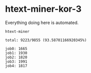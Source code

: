 # htext-miner-kor-3

Everything doing here is automated.

```
htext-miner

total: 9223/9855 (93.58701166920345%)

job0: 1665
job1: 1930
job2: 1820
job3: 1991
job4: 1817
```